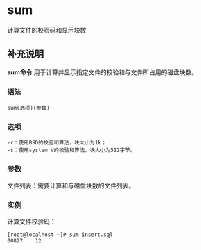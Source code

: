 #  sum

计算文件的校验码和显示块数

##  补充说明

**sum命令** 用于计算并显示指定文件的校验和与文件所占用的磁盘块数。

###  语法

    
    
    sum(选项)(参数)
    

###  选项

    
    
    -r：使用BSD的校验和算法，块大小为1k；
    -s：使用system V的校验和算法，块大小为512字节。
    

###  参数

文件列表：需要计算和与磁盘块数的文件列表。

###  实例

计算文件校验码：

    
    
    [root@localhost ~]# sum insert.sql
    00827    12
    


